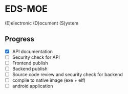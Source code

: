 # EDS-MOE
(E)electronic (D)ocument (S)ystem 

## Progress
- [x] API documentation
- [ ] Security check for API
- [ ] Frontend publish
- [ ] Backend publish
- [ ] Source code review and security check for backend
- [ ] compile to native image (exe + elf)
- [ ] android application
